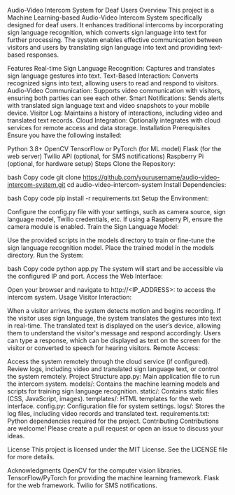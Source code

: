 Audio-Video Intercom System for Deaf Users
Overview
This project is a Machine Learning-based Audio-Video Intercom System specifically designed for deaf users. It enhances traditional intercoms by incorporating sign language recognition, which converts sign language into text for further processing. The system enables effective communication between visitors and users by translating sign language into text and providing text-based responses.

Features
Real-time Sign Language Recognition: Captures and translates sign language gestures into text.
Text-Based Interaction: Converts recognized signs into text, allowing users to read and respond to visitors.
Audio-Video Communication: Supports video communication with visitors, ensuring both parties can see each other.
Smart Notifications: Sends alerts with translated sign language text and video snapshots to your mobile device.
Visitor Log: Maintains a history of interactions, including video and translated text records.
Cloud Integration: Optionally integrates with cloud services for remote access and data storage.
Installation
Prerequisites
Ensure you have the following installed:

Python 3.8+
OpenCV
TensorFlow or PyTorch (for ML model)
Flask (for the web server)
Twilio API (optional, for SMS notifications)
Raspberry Pi (optional, for hardware setup)
Steps
Clone the Repository:

bash
Copy code
git clone https://github.com/yourusername/audio-video-intercom-system.git
cd audio-video-intercom-system
Install Dependencies:

bash
Copy code
pip install -r requirements.txt
Setup the Environment:

Configure the config.py file with your settings, such as camera source, sign language model, Twilio credentials, etc.
If using a Raspberry Pi, ensure the camera module is enabled.
Train the Sign Language Model:

Use the provided scripts in the models directory to train or fine-tune the sign language recognition model.
Place the trained model in the models directory.
Run the System:

bash
Copy code
python app.py
The system will start and be accessible via the configured IP and port.
Access the Web Interface:

Open your browser and navigate to http://<IP_ADDRESS>:<PORT> to access the intercom system.
Usage
Visitor Interaction:

When a visitor arrives, the system detects motion and begins recording.
If the visitor uses sign language, the system translates the gestures into text in real-time.
The translated text is displayed on the user’s device, allowing them to understand the visitor's message and respond accordingly.
Users can type a response, which can be displayed as text on the screen for the visitor or converted to speech for hearing visitors.
Remote Access:

Access the system remotely through the cloud service (if configured).
Review logs, including video and translated sign language text, or control the system remotely.
Project Structure
app.py: Main application file to run the intercom system.
models/: Contains the machine learning models and scripts for training sign language recognition.
static/: Contains static files (CSS, JavaScript, images).
templates/: HTML templates for the web interface.
config.py: Configuration file for system settings.
logs/: Stores the log files, including video records and translated text.
requirements.txt: Python dependencies required for the project.
Contributing
Contributions are welcome! Please create a pull request or open an issue to discuss your ideas.

License
This project is licensed under the MIT License. See the LICENSE file for more details.

Acknowledgments
OpenCV for the computer vision libraries.
TensorFlow/PyTorch for providing the machine learning framework.
Flask for the web framework.
Twilio for SMS notifications.
